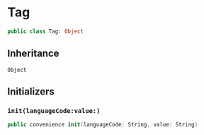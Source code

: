 # Tag

``` swift
public class Tag: Object 
```

## Inheritance

`Object`

## Initializers

### `init(languageCode:value:)`

``` swift
public convenience init(languageCode: String, value: String) 
```
